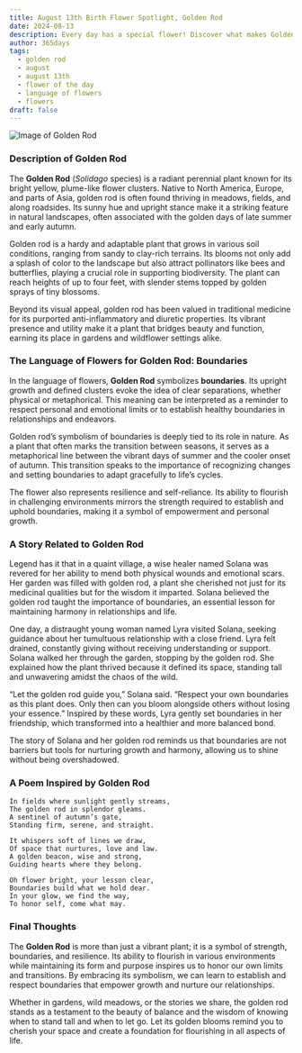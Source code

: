 ```yaml
---
title: August 13th Birth Flower Spotlight, Golden Rod
date: 2024-08-13
description: Every day has a special flower! Discover what makes Golden Rod unique as today’s birth flower and its symbolic meaning.
author: 365days
tags:
  - golden rod
  - august
  - august 13th
  - flower of the day
  - language of flowers
  - flowers
draft: false
---
```


![Image of Golden Rod](https://cdn.pixabay.com/photo/2016/08/11/21/26/golden-rod-1586871_1280.jpg#center)


### Description of Golden Rod

The **Golden Rod** (_Solidago_ species) is a radiant perennial plant known for its bright yellow, plume-like flower clusters. Native to North America, Europe, and parts of Asia, golden rod is often found thriving in meadows, fields, and along roadsides. Its sunny hue and upright stance make it a striking feature in natural landscapes, often associated with the golden days of late summer and early autumn.

Golden rod is a hardy and adaptable plant that grows in various soil conditions, ranging from sandy to clay-rich terrains. Its blooms not only add a splash of color to the landscape but also attract pollinators like bees and butterflies, playing a crucial role in supporting biodiversity. The plant can reach heights of up to four feet, with slender stems topped by golden sprays of tiny blossoms.

Beyond its visual appeal, golden rod has been valued in traditional medicine for its purported anti-inflammatory and diuretic properties. Its vibrant presence and utility make it a plant that bridges beauty and function, earning its place in gardens and wildflower settings alike.

### The Language of Flowers for Golden Rod: Boundaries

In the language of flowers, **Golden Rod** symbolizes **boundaries**. Its upright growth and defined clusters evoke the idea of clear separations, whether physical or metaphorical. This meaning can be interpreted as a reminder to respect personal and emotional limits or to establish healthy boundaries in relationships and endeavors.

Golden rod’s symbolism of boundaries is deeply tied to its role in nature. As a plant that often marks the transition between seasons, it serves as a metaphorical line between the vibrant days of summer and the cooler onset of autumn. This transition speaks to the importance of recognizing changes and setting boundaries to adapt gracefully to life’s cycles.

The flower also represents resilience and self-reliance. Its ability to flourish in challenging environments mirrors the strength required to establish and uphold boundaries, making it a symbol of empowerment and personal growth.

### A Story Related to Golden Rod

Legend has it that in a quaint village, a wise healer named Solana was revered for her ability to mend both physical wounds and emotional scars. Her garden was filled with golden rod, a plant she cherished not just for its medicinal qualities but for the wisdom it imparted. Solana believed the golden rod taught the importance of boundaries, an essential lesson for maintaining harmony in relationships and life.

One day, a distraught young woman named Lyra visited Solana, seeking guidance about her tumultuous relationship with a close friend. Lyra felt drained, constantly giving without receiving understanding or support. Solana walked her through the garden, stopping by the golden rod. She explained how the plant thrived because it defined its space, standing tall and unwavering amidst the chaos of the wild.

“Let the golden rod guide you,” Solana said. “Respect your own boundaries as this plant does. Only then can you bloom alongside others without losing your essence.” Inspired by these words, Lyra gently set boundaries in her friendship, which transformed into a healthier and more balanced bond.

The story of Solana and her golden rod reminds us that boundaries are not barriers but tools for nurturing growth and harmony, allowing us to shine without being overshadowed.

### A Poem Inspired by Golden Rod

```
In fields where sunlight gently streams,  
The golden rod in splendor gleams.  
A sentinel of autumn’s gate,  
Standing firm, serene, and straight.  

It whispers soft of lines we draw,  
Of space that nurtures, love and law.  
A golden beacon, wise and strong,  
Guiding hearts where they belong.  

Oh flower bright, your lesson clear,  
Boundaries build what we hold dear.  
In your glow, we find the way,  
To honor self, come what may.  
```

### Final Thoughts

The **Golden Rod** is more than just a vibrant plant; it is a symbol of strength, boundaries, and resilience. Its ability to flourish in various environments while maintaining its form and purpose inspires us to honor our own limits and transitions. By embracing its symbolism, we can learn to establish and respect boundaries that empower growth and nurture our relationships.

Whether in gardens, wild meadows, or the stories we share, the golden rod stands as a testament to the beauty of balance and the wisdom of knowing when to stand tall and when to let go. Let its golden blooms remind you to cherish your space and create a foundation for flourishing in all aspects of life.